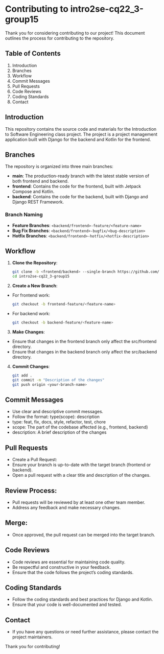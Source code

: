 # Contributing to intro2se-cq22_3-group15

Thank you for considering contributing to our project! This document outlines the process for contributing to the repository.

## Table of Contents
1. Introduction
2. Branches
3. Workflow
4. Commit Messages
5. Pull Requests
6. Code Reviews
7. Coding Standards
8. Contact

## Introduction
This repository contains the source code and materials for the Introduction to Software Engineering class project. The project is a project management application built with Django for the backend and Kotlin for the frontend.

## Branches
The repository is organized into three main branches:
- **main**: The production-ready branch with the latest stable version of both frontend and backend.
- **frontend**: Contains the code for the frontend, built with Jetpack Compose and Kotlin.
- **backend**: Contains the code for the backend, built with Django and Django REST Framework.

### Branch Naming
- **Feature Branches**: `<backend/frontend>-feature/<feature-name>`
- **Bug Fix Branches**: `<backend/frontend>-bugfix/<bug-description>`
- **Hotfix Branches**: `<backend/frontend>-hotfix/<hotfix-description>`

## Workflow
1. **Clone the Repository**:
   ```bash
   git clone -b <frontend/backend> --single-branch https://github.com/bktrung/intro2se-cq22_3-group15
   cd intro2se-cq22_3-group15

2. **Create a New Branch**:
- For frontend work:
   ```bash
   git checkout -b frontend-feature/<feature-name>

- For backend work:
   ```bash
   git checkout -b backend-feature/<feature-name>

3. **Make Changes**:
- Ensure that changes in the frontend branch only affect the src/frontend directory.
- Ensure that changes in the backend branch only affect the src/backend directory.

4. **Commit Changes**:
   ```bash
   git add .
   git commit -m "Description of the changes"
   git push origin <your-branch-name>

## Commit Messages
- Use clear and descriptive commit messages.
- Follow the format: type(scope): description
- type: feat, fix, docs, style, refactor, test, chore
- scope: The part of the codebase affected (e.g., frontend, backend)
- description: A brief description of the changes

## Pull Requests
- Create a Pull Request:
- Ensure your branch is up-to-date with the target branch (frontend or backend).
- Open a pull request with a clear title and description of the changes.

## Review Process:
- Pull requests will be reviewed by at least one other team member.
- Address any feedback and make necessary changes.

## Merge:
- Once approved, the pull request can be merged into the target branch.

## Code Reviews
- Code reviews are essential for maintaining code quality.
- Be respectful and constructive in your feedback.
- Ensure that the code follows the project’s coding standards.

## Coding Standards
- Follow the coding standards and best practices for Django and Kotlin.
- Ensure that your code is well-documented and tested.

## Contact
- If you have any questions or need further assistance, please contact the project maintainers.

Thank you for contributing!

